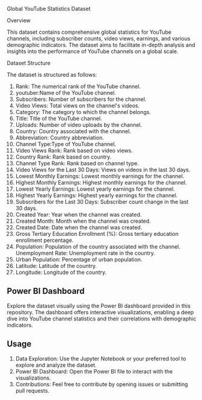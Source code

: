 
Global YouTube Statistics Dataset

 Overview

This dataset contains comprehensive global statistics for YouTube channels, including subscriber counts, video views, earnings, and various demographic indicators. The dataset aims to facilitate in-depth analysis and insights into the performance of YouTube channels on a global scale.

Dataset Structure

The dataset is structured as follows:

1. Rank: The numerical rank of the YouTube channel.
2. youtuber:Name of the YouTube channel.
5. Subscribers: Number of subscribers for the channel.
8. Video Views: Total views on the channel's videos.
9. Category: The category to which the channel belongs.
10. Title: Title of the YouTube channel.
11. Uploads: Number of video uploads by the channel.
12. Country: Country associated with the channel.
13. Abbreviation: Country abbreviation.
14. Channel Type:Type of YouTube channel.
15. Video Views Rank: Rank based on video views.
16. Country Rank: Rank based on country.
17. Channel Type Rank: Rank based on channel type.
18. Video Views for the Last 30 Days: Views on videos in the last 30 days.
19. Lowest Monthly Earnings: Lowest monthly earnings for the channel.
20. Highest Monthly Earnings: Highest monthly earnings for the channel.
21. Lowest Yearly Earnings: Lowest yearly earnings for the channel.
22. Highest Yearly Earnings: Highest yearly earnings for the channel.
23. Subscribers for the Last 30 Days: Subscriber count change in the last 30 days.
24. Created Year: Year when the channel was created.
25. Created Month: Month when the channel was created.
26. Created Date: Date when the channel was created.
27. Gross Tertiary Education Enrollment (%): Gross tertiary education enrollment percentage.
28. Population: Population of the country associated with the channel.
    Unemployment Rate: Unemployment rate in the country.
30. Urban Population: Percentage of urban population.
31. Latitude: Latitude of the country.
32. Longitude: Longitude of the country.

## Power BI Dashboard

Explore the dataset visually using the Power BI dashboard provided in this repository. The dashboard offers interactive visualizations, enabling a deep dive into YouTube channel statistics and their correlations with demographic indicators.

## Usage

1. Data Exploration: Use the Jupyter Notebook or your preferred tool to explore and analyze the dataset.
2. Power BI Dashboard: Open the Power BI file to interact with the visualizations.
3. Contributions: Feel free to contribute by opening issues or submitting pull requests.



